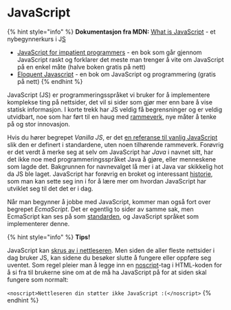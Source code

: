# JavaScript

{% hint style="info" %}
**Dokumentasjon fra MDN:** [What is JavaScript](https://developer.mozilla.org/en-US/docs/Learn/JavaScript/First_steps/What_is_JavaScript) - et nybegynnerkurs i J[S](http://exploringjs.com/impatient-js/toc.html)

* [JavaScript for impatient programmers](http://exploringjs.com/impatient-js/toc.html) - en bok som går gjennom JavaScript raskt og forklarer det meste man trenger å vite om JavaScript på en enkel måte  \(halve boken gratis på nett\)
* [Eloquent Javascript](http://eloquentjavascript.net/) - en bok om JavaScript og programmering \(gratis på nett\)
{% endhint %}

JavaScript \(JS\) er programmeringsspråket vi bruker for å implementere komplekse ting på nettsider, det vil si sider som gjør mer enn bare å vise statisk informasjon. I korte trekk har JS veldig få begrensninger og er veldig utvidbart, noe som har ført til en haug med [rammeverk](https://github.com/bekk/web-intro/tree/645b85b7c83346bcb1576cba234407c4d12e6175/05-javascript/rammeverk.md), nye måter å tenke på og stor innovasjon.

Hvis du hører begrepet _Vanilla JS_, er det [en referanse til vanlig JavaScript](https://stackoverflow.com/questions/20435653/what-is-vanillajs) slik den er definert i standardene, uten noen tilhørende rammeverk. Forøvrig er det verdt å merke seg at selv om JavaScript har _Java_ i navnet sitt, har det ikke noe med programmeringsspråket Java å gjøre, eller menneskene som lagde det. Bakgrunnen for navnevalget lå mer i at Java var skikkelig hot da JS ble laget. JavaScript har forøvrig en broket og interessant [historie](https://en.wikipedia.org/wiki/JavaScript), som man kan sette seg inn i for å lære mer om hvordan JavaScript har utviklet seg til det det er i dag.

Når man begynner å jobbe med JavaScript, kommer man også fort over begrepet _EcmaScript_. Det er egentlig to sider av samme sak, men EcmaScript kan ses på som [standarden](10-ecmascript.md), og JavaScript språket som implementerer denne.

{% hint style="info" %}
**Tips!**

JavaScript kan [skrus av i nettleseren](https://productforums.google.com/forum/#!msg/chrome/BYOQskiuGU0/5PRO2P-1WWwJ). Men siden de aller fleste nettsider i dag bruker JS, kan sidene du besøker slutte å fungere eller oppføre seg uventet. Som regel pleier man å legge inn en [noscript](https://developer.mozilla.org/en-US/docs/Web/HTML/Element/noscript)-tag i HTML-koden for å si fra til brukerne sine om at de må ha JavaScript på for at siden skal fungere som normalt:

`<noscript>Nettleseren din støtter ikke JavaScript :(</noscript>`
{% endhint %}

